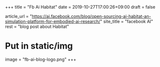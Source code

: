 +++
title = "Fb Ai Habitat"
date = 2019-10-27T17:00:26+09:00
draft = false

article_url = "https://ai.facebook.com/blog/open-sourcing-ai-habitat-an-simulation-platform-for-embodied-ai-research/"
site_title = "facebook AI"
rest = "blog post about Habitat"

# Put in static/img
image = "fb-ai-blog-logo.png"
+++
